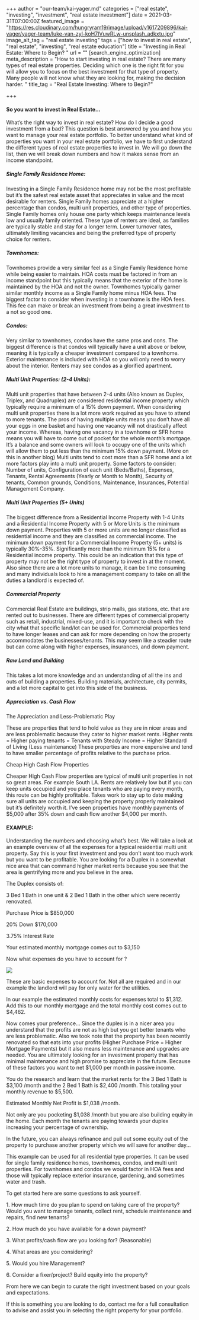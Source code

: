 +++
author = "our-team/kai-yager.md"
categories = ["real estate", "investing", "investment", "real estate investment"]
date = 2021-03-31T07:00:00Z
featured_image = "https://res.cloudinary.com/hungryram19/image/upload/v1617209896/kai-yager/yager-team/luke-van-zyl-koH7IVuwRLw-unsplash_adkxtu.jpg"
image_alt_tag = "real estate investing"
tags = ["how to invest in real estate", "real estate", "investing", "real estate education"]
title = "Investing in Real Estate: Where to Begin? "
url = ""
[search_engine_optimization]
meta_description = "How to start investing in real estate? There are many types of real estate properties. Deciding which one is the right fit for you will allow you to focus on the best investment for that type of property. Many people will not know what they are looking for, making the decision harder. "
title_tag = "Real Estate Investing: Where to Begin?"

+++
#### **So you want to invest in Real Estate…**

What’s the right way to invest in real estate? How do I decide a good investment from a bad? This question is best answered by you and how you want to manage your real estate portfolio. To better understand what kind of properties you want in your real estate portfolio, we have to first understand the different types of real estate properties to invest in. We will go down the list, then we will break down numbers and how it makes sense from an income standpoint.

##### Single Family Residence Home:

Investing in a Single Family Residence home may not be the most profitable but it’s the safest real estate asset that appreciates in value and the most desirable for renters. Single Family homes appreciate at a higher percentage than condos, multi unit properties, and other type of properties. Single Family homes only house one party which keeps maintenance levels low and usually family oriented. These type of renters are ideal, as families are typically stable and stay for a longer term. Lower turnover rates, ultimately limiting vacancies and being the preferred type of property choice for renters.

##### Townhomes:

Townhomes provide a very similar feel as a Single Family Residence home while being easier to maintain. HOA costs must be factored in from an income standpoint but this typically means that the exterior of the home is maintained by the HOA and not the owner. Townhomes typically garner similar monthly income as a Single Family home minus HOA fees. The biggest factor to consider when investing in a townhome is the HOA fees. This fee can make or break an investment from being a great investment to a not so good one.

##### Condos:

Very similar to townhomes, condos have the same pros and cons. The biggest difference is that condos will typically have a unit above or below, meaning it is typically a cheaper investment compared to a townhome. Exterior maintenance is included with HOA so you will only need to worry about the interior. Renters may see condos as a glorified apartment.

##### Multi Unit Properties: (2-4 Units):

Multi unit properties that have between 2-4 units (Also known as Duplex, Triplex, and Quadruplex) are considered residential income property which typically require a minimum of a 15% down payment. When considering multi unit properties there is a lot more work required as you have to attend to more tenants. The pros of having multiple units means you don’t have all your eggs in one basket and having one vacancy will not drastically affect your income. Whereas, having one vacancy in a townhome or SFR home means you will have to come out of pocket for the whole month’s mortgage. It’s a balance and some owners will look to occupy one of the units which will allow them to put less than the minimum 15% down payment. (More on this in another blog) Multi units tend to cost more than a SFR home and a lot more factors play into a multi unit property. Some factors to consider: Number of units, Configuration of each unit (Beds/Baths), Expenses, Tenants, Rental Agreements (Yearly or Month to Month), Security of tenants, Common grounds, Conditions, Maintenance, Insurances, Potential Management Company.

##### Multi Unit Properties (5+ Units)

The biggest difference from a Residential Income Property with 1-4 Units and a Residential Income Property with 5 or More Units is the minimum down payment. Properties with 5 or more units are no longer classified as residential income and they are classified as commercial income. The minimum down payment for a Commercial Income Property (5+ units) is typically 30%-35%. Significantly more than the minimum 15% for a Residential income property. This could be an indication that this type of property may not be the right type of property to invest in at the moment. Also since there are a lot more units to manage, it can be time consuming and many individuals look to hire a management company to take on all the duties a landlord is expected of. 

##### Commercial Property

Commercial Real Estate are buildings, strip malls, gas stations, etc. that are rented out to businesses. There are different types of commercial property such as retail, industrial, mixed-use, and it is important to check with the city what that specific land/lot can be used for. Commercial properties tend to have longer leases and can ask for more depending on how the property accommodates the businesses/tenants. This may seem like a steadier route but can come along with higher expenses, insurances, and down payment.

##### Raw Land and Building

This takes a lot more knowledge and an understanding of all the ins and outs of building a properties. Building materials, architecture, city permits, and a lot more capital to get into this side of the business.

##### Appreciation vs. Cash Flow

The Appreciation and Less-Problematic Play

These are properties that tend to hold value as they are in nicer areas and are less problematic because they cater to higher market rents. Higher rents = Higher paying tenants = Tenants with Steady Income = Higher Standard of Living (Less maintenance) These properties are more expensive and tend to have smaller percentage of profits relative to the purchase price.

Cheap High Cash Flow Properties

Cheaper High Cash Flow properties are typical of multi unit properties in not so great areas. For example South LA. Rents are relatively low but if you can keep units occupied and you place tenants who are paying every month, this route can be highly profitable. Takes work to stay up to date making sure all units are occupied and keeping the property properly maintained but it’s definitely worth it. I’ve seen properties have monthly payments of $5,000 after 35% down and cash flow another $4,000 per month.

#### EXAMPLE:

Understanding the numbers and choosing what’s best. We will take a look at an example overview of all the expenses for a typical residential multi unit property. Say this is your first investment and you don’t want too much work but you want to be profitable. You are looking for a Duplex in a somewhat nice area that can command higher market rents because you see that the area is gentrifying more and you believe in the area.

The Duplex consists of:

3 Bed 1 Bath in one unit & 2 Bed 1 Bath in the other which were recently renovated.

Purchase Price is $850,000

20% Down $170,000

3\.75% Interest Rate

Your estimated monthly mortgage comes out to $3,150

Now what expenses do you have to account for ?

![](https://res.cloudinary.com/hungryram19/image/upload/v1617210150/kai-yager/yager-team/Screen_Shot_2021-03-30_at_4.49.27_PM_dimi3j.png)

These are basic expenses to account for. Not all are required and in our example the landlord will pay for only water for the utilities.

In our example the estimated monthly costs for expenses total to $1,312. Add this to our monthly mortgage and the total monthly cost comes out to $4,462.

Now comes your preference... Since the duplex is in a nicer area you understand that the profits are not as high but you get better tenants who are less problematic. Also we took note that the property has been recently renovated so that eats into your profits (Higher Purchase Price = Higher Mortgage Payments) but it also means less maintenance and upgrades are needed. You are ultimately looking for an investment property that has minimal maintenance and high promise to appreciate in the future. Because of these factors you want to net $1,000 per month in passive income.

You do the research and learn that the market rents for the 3 Bed 1 Bath is $3,100 /month and the 2 Bed 1 Bath is $2,400 /month. This totaling your monthly revenue to $5,500.

Estimated Monthly Net Profit is $1,038 /month.

Not only are you pocketing $1,038 /month but you are also building equity in the home. Each month the tenants are paying towards your duplex increasing your percentage of ownership.

In the future, you can always refinance and pull out some equity out of the property to purchase another property which we will save for another day...

This example can be used for all residential type properties. It can be used for single family residence homes, townhomes, condos, and multi unit properties. For townhomes and condos we would factor in HOA fees and those will typically replace exterior insurance, gardening, and sometimes water and trash.

To get started here are some questions to ask yourself.

1\. How much time do you plan to spend on taking care of the property? Would you want to manage tenants, collect rent, schedule maintenance and repairs, find new tenants?

2\. How much do you have available for a down payment?

3\. What profits/cash flow are you looking for? (Reasonable)

4\. What areas are you considering?

5\. Would you hire Management?

6\. Consider a fixer/project? Build equity into the property?

From here we can begin to curate the right investment based on your goals and expectations.

If this is something you are looking to do, contact me for a full consultation to advise and assist you in selecting the right property for your portfolio.